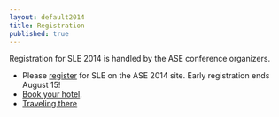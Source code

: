 ```yaml
---
layout: default2014
title: Registration
published: true
---
```


Registration for SLE 2014 is handled by the ASE conference organizers.

* Please [register](http://www.idt.mdh.se/registration/ASE2014/regform.php) for SLE on the ASE 2014 site. Early registration ends August 15!
* [Book your hotel](http://ase2014.org/index.php?choice=accommodation).
* [Traveling there](http://ase2014.org/index.php?choice=local)